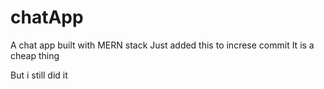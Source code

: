 # chatApp
A chat app built with MERN stack
Just added this to increse commit
It is a cheap thing

But i still did it